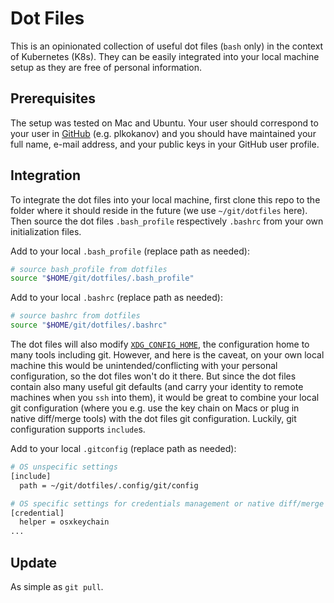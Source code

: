 # Dot Files
This is an opinionated collection of useful dot files (`bash` only) in the context of Kubernetes (K8s). They can be easily integrated into your local machine setup as they are free of personal information.

## Prerequisites
The setup was tested on Mac and Ubuntu. Your user should correspond to your user in [GitHub](https://github.com) (e.g. plkokanov) and you should have maintained your full name, e-mail address, and your public keys in your GitHub user profile.

## Integration
To integrate the dot files into your local machine, first clone this repo to the folder where it should reside in the future (we use `~/git/dotfiles` here). Then source the dot files `.bash_profile` respectively `.bashrc` from your own initialization files.

Add to your local `.bash_profile` (replace path as needed):

``` sh
# source bash_profile from dotfiles
source "$HOME/git/dotfiles/.bash_profile"
```

Add to your local `.bashrc` (replace path as needed):

``` sh
# source bashrc from dotfiles
source "$HOME/git/dotfiles/.bashrc"
```

The dot files will also modify [`XDG_CONFIG_HOME`](https://specifications.freedesktop.org/basedir-spec/basedir-spec-0.6.html), the configuration home to many tools including git. However, and here is the caveat, on your own local machine this would be unintended/conflicting with your personal configuration, so the dot files won't do it there. But since the dot files contain also many useful git defaults (and carry your identity to remote machines when you `ssh` into them), it would be great to combine your local git configuration (where you e.g. use the key chain on Macs or plug in native diff/merge tools) with the dot files git configuration. Luckily, git configuration supports `include`s.

Add to your local `.gitconfig` (replace path as needed):

``` sh
# OS unspecific settings
[include]
  path = ~/git/dotfiles/.config/git/config

# OS specific settings for credentials management or native diff/merge tools
[credential]
  helper = osxkeychain
...
```

## Update
As simple as `git pull`.
